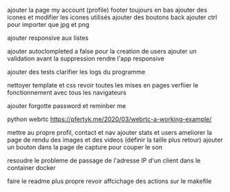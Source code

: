 ajouter la page my account (profile)
footer toujours en bas
ajouter des icones et modifier les icones utilisés
ajouter des boutons back
ajouter ctrl pour importer que jpg et png

ajouter responsive aux listes

ajouter autoclompleted a false pour la creation de users
ajouter un validation avant la suppression
rendre l'app responsive

ajouter des tests
clarifier les logs du programme


nettoyer template et css
revoir toutes les mises en pages
verfiier le fonctionnement avec tous les navigateurs

ajouter forgotte password et reminber me




python webrtc https://pfertyk.me/2020/03/webrtc-a-working-example/





mettre au propre profil, contact et nav
ajouter stats et users
ameliorer la page de rendu des images et des videos (définir la taille plus retour)
ajouter un bouton dans la page de capture pour couper le son



resoudre le probleme de passage de l'adresse IP d'un client dans le container docker


faire le readme plus propre 
revoir affcichage des actions sur le makefile
